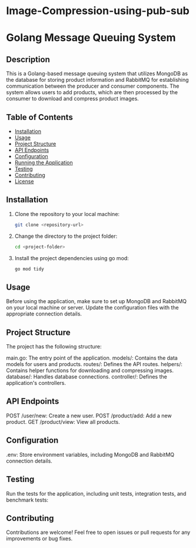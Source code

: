 # Image-Compression-using-pub-sub

# Golang Message Queuing System

## Description

This is a Golang-based message queuing system that utilizes MongoDB as the database for storing product information and RabbitMQ for establishing communication between the producer and consumer components. The system allows users to add products, which are then processed by the consumer to download and compress product images.

## Table of Contents

- [Installation](#installation)
- [Usage](#usage)
- [Project Structure](#project-structure)
- [API Endpoints](#api-endpoints)
- [Configuration](#configuration)
- [Running the Application](#running-the-application)
- [Testing](#testing)
- [Contributing](#contributing)
- [License](#license)

## Installation

1. Clone the repository to your local machine:

   ```bash
   git clone <repository-url>

2. Change the directory to the project folder:

   ```bash
   cd <project-folder>
   
3. Install the project dependencies using go mod:

   ```bash
   go mod tidy


## Usage

Before using the application, make sure to set up MongoDB and RabbitMQ on your local machine or server. Update the configuration files with the appropriate connection details.

## Project Structure
The project has the following structure:

main.go: The entry point of the application.
models/: Contains the data models for users and products.
routes/: Defines the API routes.
helpers/: Contains helper functions for downloading and compressing images.
database/: Handles database connections.
controller/: Defines the application's controllers.

## API Endpoints
POST /user/new: Create a new user.
POST /product/add: Add a new product.
GET /product/view: View all products.

## Configuration
.env: Store environment variables, including MongoDB and RabbitMQ connection details.

## Testing
Run the tests for the application, including unit tests, integration tests, and benchmark tests:

## Contributing
Contributions are welcome! Feel free to open issues or pull requests for any improvements or bug fixes.

   
